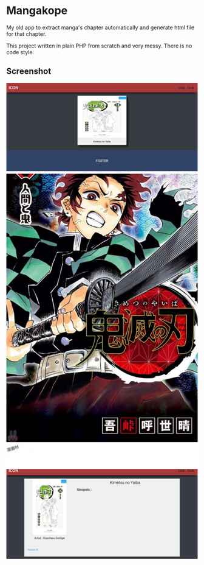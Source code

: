 
# Mangakope

My old app to extract manga's chapter automatically and generate html file for that chapter. 

This project written in plain PHP from scratch and very messy. There is no code style.

## Screenshot
![Landing Page](https://github.com/jikope/mangakope/blob/master/img/landing.png?raw=true)
![View Single Manga](https://github.com/jikope/mangakope/blob/master/img/chap.png?raw=true)
![View Chapter](https://github.com/jikope/mangakope/blob/master/img/single.png?raw=true)
